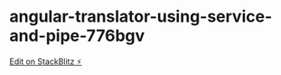 # angular-translator-using-service-and-pipe-776bgv

[Edit on StackBlitz ⚡️](https://stackblitz.com/edit/angular-translator-using-service-and-pipe-776bgv)